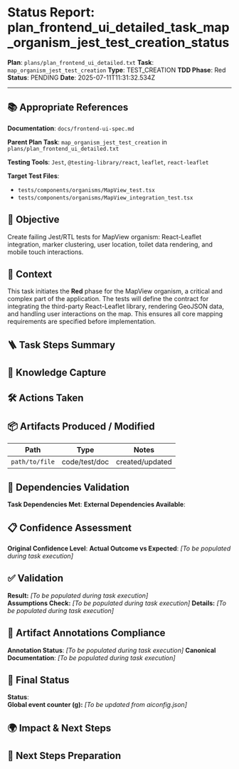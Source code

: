 <!-- Save as status/plan_<id>_task_<id>_status.md -->
# Status Report: plan_frontend_ui_detailed_task_map_organism_jest_test_creation_status

**Plan**: `plans/plan_frontend_ui_detailed.txt`
**Task**: `map_organism_jest_test_creation`
**Type**: TEST_CREATION
**TDD Phase**: Red
**Status**: PENDING
**Date**: 2025-07-11T11:31:32.534Z

---

## 📚 Appropriate References

**Documentation**: `docs/frontend-ui-spec.md`

**Parent Plan Task**: `map_organism_jest_test_creation` in `plans/plan_frontend_ui_detailed.txt`

**Testing Tools**: `Jest`, `@testing-library/react`, `leaflet`, `react-leaflet`

**Target Test Files**:
- `tests/components/organisms/MapView_test.tsx`
- `tests/components/organisms/MapView_integration_test.tsx`

## 🎯 Objective

Create failing Jest/RTL tests for MapView organism: React-Leaflet integration, marker clustering, user location, toilet data rendering, and mobile touch interactions.

## 📝 Context

This task initiates the **Red** phase for the MapView organism, a critical and complex part of the application. The tests will define the contract for integrating the third-party React-Leaflet library, rendering GeoJSON data, and handling user interactions on the map. This ensures all core mapping requirements are specified before implementation.

## 🪜 Task Steps Summary

<!-- Ordered list summarising major sub-steps -->

## 🧠 Knowledge Capture

<!-- Key learnings, decisions, or patterns worth re-using -->

## 🛠 Actions Taken

<!-- Bullet list of concrete steps performed in this task -->

## 📦 Artifacts Produced / Modified
| Path | Type | Notes |
|------|------|-------|
| `path/to/file` | code/test/doc | created/updated |

## 🔗 Dependencies Validation

**Task Dependencies Met**: <!-- Yes/No - list which tasks must complete first -->
**External Dependencies Available**: <!-- Node.js, Jest, libraries - verify versions -->

## 📋 Confidence Assessment

**Original Confidence Level**: <!-- High/Medium/Low from plan -->
**Actual Outcome vs Expected**: <!-- Did task proceed as predicted? Any deviations? --> *[To be populated during task execution]*

## ✅ Validation

**Result:** <!-- VALIDATION_PASSED | VALIDATION_FAILED --> *[To be populated during task execution]*  
**Assumptions Check:** <!-- Confirm critical assumptions from plan remain valid -->  *[To be populated during task execution]*
**Details:** <!-- Summarize test run output, build results, & reasoning --> *[To be populated during task execution]*

## 🔗 Artifact Annotations Compliance

**Annotation Status**: <!-- Verified all modified files contain artifact annotations --> *[To be populated during task execution]*
**Canonical Documentation**: <!-- Confirm pointers to docs/architecture-spec.md etc. added --> *[To be populated during task execution]*

## 🏁 Final Status

**Status**: <!-- DONE | FAILED | VALIDATION_PASSED -->  
**Global event counter (g):** <!-- increment from aiconfig.json and update --> *[To be updated from aiconfig.json]*

## 🌍 Impact & Next Steps

<!-- Describe impact on broader system and immediate follow-up actions -->

## 🚀 Next Steps Preparation

<!-- Checklist or notes to prepare upcoming tasks -->